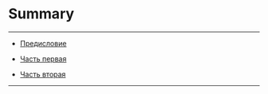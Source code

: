 # Summary

---
* [Предисловие](README.md)


* [Часть первая](part1.md)
* [Часть вторая](part2.md)
---
